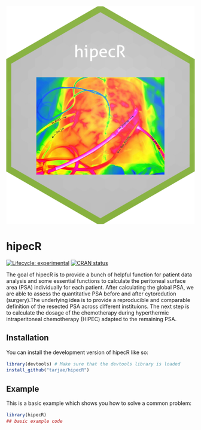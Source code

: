 
![hipecR_hex](www/hipecR_gray.png)

# hipecR

<!-- badges: start -->
[![Lifecycle: experimental](https://img.shields.io/badge/lifecycle-experimental-orange.svg)](https://lifecycle.r-lib.org/articles/stages.html#experimental)
[![CRAN status](https://www.r-pkg.org/badges/version/hipecR)](https://CRAN.R-project.org/package=hipecR)
<!-- badges: end -->

The goal of hipecR is to provide a bunch of helpful function for patient data analysis and some essential functions to calculate the peritoneal surface area (PSA) individually for each patient. After calculating the global PSA, we are able to assess the quantitative PSA before and after cytoredution (surgery).The underlying idea is to provide a reproducible and comparable definition of the resected PSA across different instituions. The next step is to calculate the dosage of the chemotherapy during hyperthermic intraperitoneal chemotherapy (HIPEC) adapted to the remaining PSA.

## Installation

You can install the development version of hipecR like so:

``` r
library(devtools) # Make sure that the devtools library is loaded
install_github("tarjae/hipecR")
```

## Example

This is a basic example which shows you how to solve a common problem:

``` r
library(hipecR)
## basic example code
```

